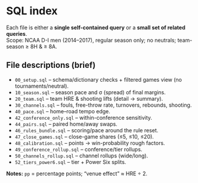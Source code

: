 # SQL index

Each file is either a **single self-contained query** or a **small set of related queries**.  
Scope: NCAA D-I men (2014–2017), regular season only; no neutrals; team-season ≥ 8H & ≥ 8A.

## File descriptions (brief)
- `00_setup.sql` – schema/dictionary checks + filtered games view (no tournaments/neutral).
- `10_season.sql` – season pace and σ (spread) of final margins.
- `20_team.sql` – team HRE & shooting lifts (detail → summary).
- `30_channels.sql` – fouls, free-throw rate, turnovers, rebounds, shooting.
- `40_pace.sql` – home–road tempo edge.
- `42_conference_only.sql` – within-conference sensitivity.
- `44_pairs.sql` – paired home/away swaps.
- `46_rules_bundle.sql` – scoring/pace around the rule reset.
- `47_close_games.sql` – close-game shares (≤5, ≤10, ≤20).
- `48_calibration.sql` – points → win-probability rough factors.
- `49_conference_rollup.sql` – conference/tier rollups.
- `50_channels_rollup.sql` – channel rollups (wide/long).
- `52_tiers_power6.sql` – tier + Power Six splits.

**Notes:** `pp` = percentage points; “venue effect” ≈ HRE ÷ 2.
